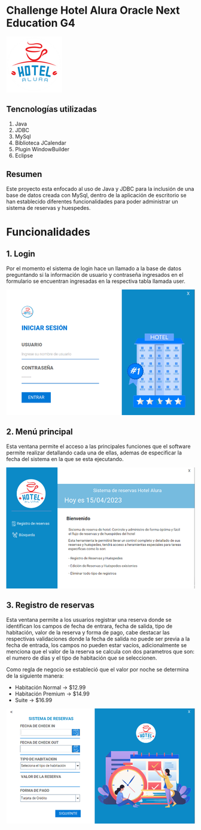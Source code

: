 # Challenge Hotel Alura Oracle Next Education G4
![](imgRepositorio/aH-150px.png)

## Tencnologías utilizadas

1. Java
2. JDBC
3. MySql
4. Biblioteca JCalendar
5. Plugin WindowBuilder
6. Eclipse

## Resumen

Este proyecto esta enfocado al uso de Java y JDBC para la inclusión de una base de datos creada con MySql, dentro 
de la aplicación de escritorio se han establecido diferentes funcionalidades para poder administrar un sistema de 
reservas y huespedes.

# Funcionalidades

## 1. Login

Por el momento el sistema de login hace un llamado a la base de datos preguntando si la información de usuario y contraseña
ingresados en el formulario se encuentran ingresadas en la respectiva tabla llamada user.

![](imgRepositorio/ventana-login.png)

## 2. Menú principal

Esta ventana permite el acceso a las principales funciones que el software permite realizar detallando cada una de ellas,
ademas de especificar la fecha del sistema en la que se esta ejecutando.

![](imgRepositorio/ventana-principal.png)

## 3. Registro de reservas

Esta ventana permite a los usuarios registrar una reserva donde se identifican los campos de fecha de entrara, fecha de salida,
tipo de habitación, valor de la reserva y forma de pago, cabe destacar las respectivas validaciones donde la fecha de salida no 
puede ser previa a la fecha de entrada, los campos no pueden estar vacíos, adicionalmente se menciona que el valor de la reserva
se calcula con dos parametros que son: el numero de días y el tipo de habitación que se seleccionen.

Como regla de negocio se estableció que el valor por noche se determina de la siguiente manera:
  * Habitación Normal -> $12.99
  * Habitación Premium -> $14.99
  * Suite -> $16.99

![](imgRepositorio/ventana-reservas.png)

